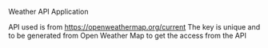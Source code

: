 Weather API Application

API used is from https://openweathermap.org/current
The key is unique and to be generated from Open Weather Map to get the access from the API